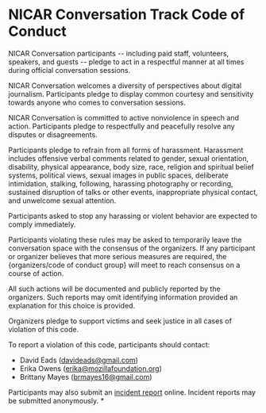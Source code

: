 # NICAR Conversation Track Code of Conduct

NICAR Conversation participants -- including paid staff, volunteers, speakers, and guests -- pledge to act in a respectful manner at all times during official conversation sessions.

NICAR Conversation welcomes a diversity of perspectives about digital journalism. Participants pledge to display common courtesy and sensitivity towards anyone who comes to conversation sessions.

NICAR Conversation is committed to active nonviolence in speech and action. Participants pledge to respectfully and peacefully resolve any disputes or disagreements.

Participants pledge to refrain from all forms of harassment. Harassment includes offensive verbal comments related to gender, sexual orientation, disability, physical appearance, body size, race, religion and spiritual belief systems, political views, sexual images in public spaces, deliberate intimidation, stalking, following, harassing photography or recording, sustained disruption of talks or other events, inappropriate physical contact, and unwelcome sexual attention.

Participants asked to stop any harassing or violent behavior are expected to comply immediately.

Participants violating these rules may be asked to temporarily leave the conversation space with the consensus of the organizers. If any participant or organizer believes that more serious measures are required, the {organizers/code of conduct group} will meet to reach consensus on a course of action.

All such actions will be documented and publicly reported by the organizers. Such reports may omit identifying information provided an explanation for this choice is provided.

Organizers pledge to support victims and seek justice in all cases of violation of this code.

To report a violation of this code, participants should contact:

* David Eads (davideads@gmail.com)
* Erika Owens (erika@mozillafoundation.org)
* Brittany Mayes (brmayes16@gmail.com)

Participants may also submit an [incident report](https://docs.google.com/forms/d/11vdPhmox11rxO01IagGMqtIDImHoTLuI8hNDxLGoo34/viewform) online. Incident reports may be submitted anonymously. *

